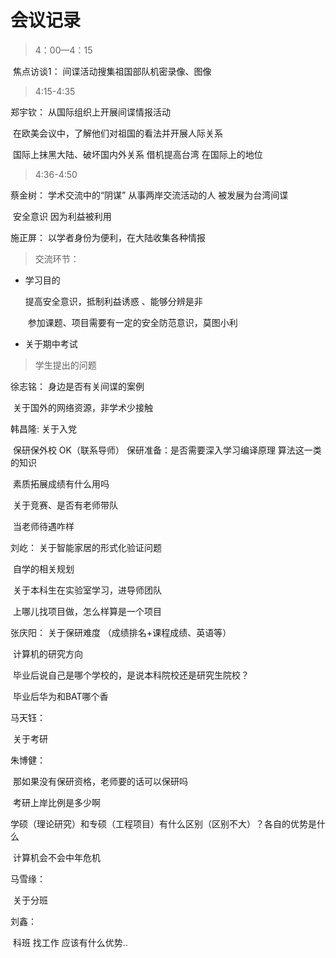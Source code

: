# 会议记录



>  4：00—4：15

​	焦点访谈1： 间谍活动搜集祖国部队机密录像、图像



> 4:15-4:35

郑宇钦：  从国际组织上开展间谍情报活动  

​				 在欧美会议中，了解他们对祖国的看法并开展人际关系

​				国际上抹黑大陆、破坏国内外关系   借机提高台湾 在国际上的地位



>  4:36-4:50	

蔡金树：	学术交流中的“阴谋”         从事两岸交流活动的人   		被发展为台湾间谍  

​					安全意识    因为利益被利用

施正屏：     以学者身份为便利，在大陆收集各种情报



>  交流环节：

+ 学习目的

   	提高安全意识，抵制利益诱惑  、能够分辨是非

  ​	 参加课题、项目需要有一定的安全防范意识，莫图小利

+ 关于期中考试



> 学生提出的问题

徐志铭：  身边是否有关间谍的案例

​			 	关于国外的网络资源，非学术少接触

韩昌隆:    关于入党

​				保研保外校 OK（联系导师）   保研准备：是否需要深入学习编译原理 算法这一类的知识

​				素质拓展成绩有什么用吗

​				关于竞赛、是否有老师带队  

​				当老师待遇咋样

刘屹：     关于智能家居的形式化验证问题

​			    自学的相关规划

​		    	关于本科生在实验室学习，进导师团队 

​				上哪儿找项目做，怎么样算是一个项目

张庆阳：
				关于保研难度    （成绩排名+课程成绩、英语等）

​				计算机的研究方向

​				毕业后说自己是哪个学校的，是说本科院校还是研究生院校？

​				毕业后华为和BAT哪个香

马天钰：

​				关于考研

朱博健：

​				那如果没有保研资格，老师要的话可以保研吗

​				考研上岸比例是多少啊

​				学硕（理论研究）和专硕（工程项目）有什么区别（区别不大）？各自的优势是什么

​				计算机会不会中年危机

马雪缘： 

​				关于分班

刘鑫：

​			  科班  找工作   应该有什么优势..